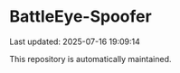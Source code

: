 # BattleEye-Spoofer

Last updated: 2025-07-16 19:09:14

This repository is automatically maintained.
